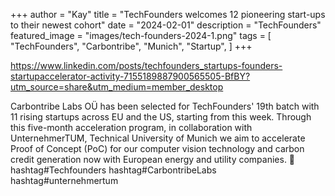 +++
author = "Kay"
title = "TechFounders welcomes 12 pioneering start-ups to their newest cohort"
date = "2024-02-01"
description = "TechFounders"
featured_image = "images/tech-founders-2024-1.png"
tags = [
    "TechFounders",
    "Carbontribe",
    "Munich",
    "Startup",
]
+++

https://www.linkedin.com/posts/techfounders_startups-founders-startupaccelerator-activity-7155189887900565505-BfBY?utm_source=share&utm_medium=member_desktop

Carbontribe Labs OÜ has been selected for TechFounders' 19th batch with 11 rising startups across EU and the US, starting from this week. Through this five-month acceleration program, in collaboration with UnternehmerTUM, Technical University of Munich we aim to accelerate Proof of Concept (PoC) for our computer vision technology and carbon credit generation now with European energy and utility companies. 🚀 hashtag#Techfounders hashtag#CarbontribeLabs hashtag#unternehmertum
